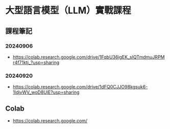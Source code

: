 # 大型語言模型（LLM）實戰課程

## 課程筆記

### 20240906
- https://colab.research.google.com/drive/1FqbU36igEK_sIQTmdmuJRPMr4f71ktj_?usp=sharing

### 20240920
- https://colab.research.google.com/drive/1dFQ0CJJO98kgsuk6-1ldjvWV_woD8UlE?usp=sharing

## Colab
- https://colab.research.google.com/


